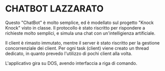 # CHATBOT LAZZARATO

Questo "ChatBot" è molto semplice, ed è modellato sul progetto "Knock Knock" visto in classe.
Il protocollo è stato riscritto per rispondere a richieste molto semplici, e simula una chat
con un'intelligienza artificiale.

Il client è rimasto immutato, mentre il server è stato riscritto per la gestione concorrenziale dei client.
Per ogni task (client) viene creato un thread dedicato, in quanto prevedo l'utilizzo di pochi client alla volta.

L'applicativo gira su DOS, avendo interfaccia a riga di comando.